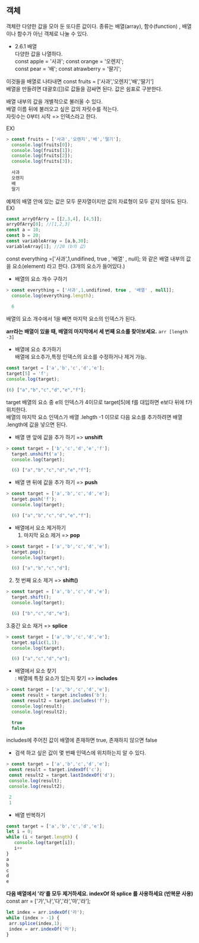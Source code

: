 ## 객체  

객체란 다양한 값을 모아 둔 또다른 값이다. 종류는 배열(array), 함수(function) , 배열이나 함수가 아닌 객체로 나눌 수 있다.  

* 2.6.1 배열  
  다양한 값을 나열하다.  
     const apple = '사과'; 
     const orange = '오렌지';   
     const pear = '배';
     const atrawberry = '딸기';  

이것들을 배열로 나타내면 const fruits = ['사과','오렌지','배','딸기']  
배열을 만들려면 대괄호([])로 값들을 감싸면 된다. 값은 쉼표로 구분한다.  

배열 내부의 값을 개별적으로 불러올 수 있다.  
배열 이름 뒤에 불러오고 싶은 값의 자릿수를 적는다.  
자릿수는 0부터 시작 => 인덱스라고 한다.  

EX) 
```javascript
> const fruits = ['사과','오렌지','배','딸기'];
  console.log(fruits[0]);
  console.log(fruits[1]);
  console.log(fruits[2]);
  console.log(fruits[3]);
  
  사과 
  오렌지
  배
  딸기
```
예제의 배열 안에 있는 값은 모두 문자열이지만 값의 자료형이 모두 같지 않아도 된다.   
EX) 

```javascript
const arryOfArry = [[2,3,4], [4,5]];
arryOfArry[0]; //[1,2,3]
const a = 10;
const b = 20;
const variableArray = [a,b,30];
variableArray[1]; //20 (b의 값)
```
const everything =['사과',1,undifined, true , '배열' , null]; 와 같은 배열 내부의 값을 요소(element) 라고 한다.  (3개의 요소가 들어있다.)  


* 배열의 요소 개수 구하기  

```javascript
> const everything = ['사과',1,undifined, true , '배열' , null]];
  console.log(everything.length);
  
  6
```
배열의 요소 개수에서 1을 빼면 마지막 요소의 인덱스가 된다.  

**arr라는 배열이 있을 때, 배열의 마지막에서 세 번째 요소를 찾아보세요.**
`arr [length -3] ` 

* 배열에 요소 추가하기  
  배열에 요소추가,특정 인덱스의 요소를 수정하거나 제거 가능.  

```javascript
const target = ['a','b','c','d','e'];
target[5] = 'f';
console.log(target);

(6) ["a","b","c","d","e","f"];
```
target 배열의 요소 중 e의 인덱스가 4이므로 target[5]에 f를 대입하면 e보다 뒤에 f가 위치한다.  
배열의 마지막 요소 인덱스가 배열 .lehgth -1 이므로 다음 요소를 추가하려면 배열 .length에 값을 넣으면 된다.   

* 배열 맨 앞에 값을 추가 하기 => **unshift**

```javascript
> const target = ['b','c','d','e','f'];
  target.unshift('a');
  console.log(target);

  (6) ["a","b","c","d","e","f"];
```

* 배열 맨 뒤에 값을 추가 하기 => **push** 

```javascript
> const target = ['a','b','c','d','e'];
  target.push('f');
  console.log(target);

  (6) ["a","b","c","d","e","f"];
```

* 배열에서 요소 제거하기   
  1. 마지막 요소 제거 => **pop**
```javascript
> const target = ['a','b','c','d','e'];
  target.pop();
  console.log(target);

  (6) ["a","b","c","d"];
```
 2. 첫 번째 요소 제거 => **shift()**
```javascript
> const target = ['a','b','c','d','e'];
  target.shift();
  console.log(target);

  (6) ["b","c","d","e"];
```
 3.중간 요소 재거 => **splice**
```javascript
> const target = ['a','b','c','d','e'];
  target.splic(1,1);
  console.log(target);

  (6) ["a","c","d","e"];
```

* 배열에서 요소 찾기  
 : 배열에 특정 요소가 있는지 찾기  => **includes**
```javascript
> const target = ['a','b','c','d','e'];
  const result = target.includes('b');
  const result2 = target.includes('f');
  console.log(result);
  console.log(result2);

  true
  false
```
includes에 주어진 값이 배열에 존재하면 true, 존재하지 않으면 false  



* 검색 하고 싶은 값이 몇 번째 인덱스에 위치하는지 알 수 있다.  
 ```javascript
> const target = ['a','b','c','d','e'];
  const result = target.indexOf('c');
  const result2 = target.lastIndexOf('d');
  console.log(result);
  console.log(result2);

  2
  1
```

* 배열 반복하기  
```javascript
const target = ['a','b','c','d','e'];
let i = 0;
while (i < target.length) {
   console.log(target[i]);
   i++
}
a
b
c
d
e 
```

**다음 배열에서 '라'를 모두 제거하세요. indexOf 와 splice 를 사용하세요 (반복문 사용)**
  const arr = ['가','나','다','라','마','라'];

```javascript
let index = arr.indexOf('라');
while (index > -1) {
 arr.splice(index,1);
 index = arr.indexOf('라');
}

```



